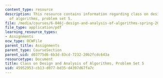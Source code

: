 ```yaml
---
content_type: resource
description: This resource contains information regarding class on design and analysis
  of algorithms, problem set 5.
file: /media/courses/6-046j-design-and-analysis-of-algorithms-spring-2015/45952953cb13d077bd35d4397d67fa7c_MIT6_046JS15_pset5.pdf
file_type: application/pdf
learning_resource_types:
- Assignments
ocw_type: OCWFile
parent_title: Assignments
parent_type: CourseSection
parent_uid: d03775d6-6b3d-83cd-7232-20b2fcdc643a
resourcetype: Document
title: Class on Design and Analysis of Algorithms, Problem Set 5
uid: 45952953-cb13-d077-bd35-d4397d67fa7c
---
```


